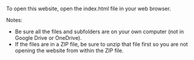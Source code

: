 To open this website, open the index.html file in your web browser.

Notes:

   - Be sure all the files and subfolders are on your own computer (not in Google Drive or OneDrive).
   - If the files are in a ZIP file, be sure to unzip that file first so you are not opening the website from within the ZIP file.
  
